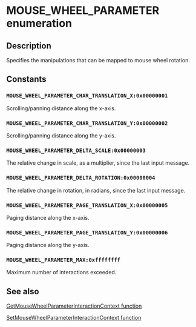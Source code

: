 # MOUSE_WHEEL_PARAMETER enumeration

## Description

Specifies the manipulations that can be mapped to mouse wheel rotation.

## Constants

### `MOUSE_WHEEL_PARAMETER_CHAR_TRANSLATION_X:0x00000001`

Scrolling/panning distance along the x-axis.

### `MOUSE_WHEEL_PARAMETER_CHAR_TRANSLATION_Y:0x00000002`

Scrolling/panning distance along the y-axis.

### `MOUSE_WHEEL_PARAMETER_DELTA_SCALE:0x00000003`

The relative change in scale, as a multiplier, since the last input message.

### `MOUSE_WHEEL_PARAMETER_DELTA_ROTATION:0x00000004`

The relative change in rotation, in radians, since the last input message.

### `MOUSE_WHEEL_PARAMETER_PAGE_TRANSLATION_X:0x00000005`

Paging distance along the x-axis.

### `MOUSE_WHEEL_PARAMETER_PAGE_TRANSLATION_Y:0x00000006`

Paging distance along the y-axis.

### `MOUSE_WHEEL_PARAMETER_MAX:0xffffffff`

Maximum number of interactions exceeded.

## See also

[GetMouseWheelParameterInteractionContext function](https://learn.microsoft.com/windows/win32/api/interactioncontext/nf-interactioncontext-getmousewheelparameterinteractioncontext)

[SetMouseWheelParameterInteractionContext function](https://learn.microsoft.com/windows/win32/api/interactioncontext/nf-interactioncontext-setmousewheelparameterinteractioncontext)